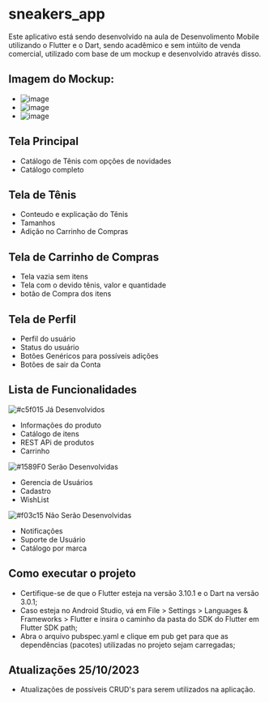 # sneakers_app

Este aplicativo está sendo desenvolvido na aula de Desenvolimento Mobile utilizando o Flutter e o Dart, sendo acadêmico e sem intúito de venda comercial, utilizado com base de um mockup e desenvolvido através disso.

 ## Imagem do Mockup:
- ![image](https://github.com/ezequielshell/FlutterApp/assets/104174080/1229145f-3fca-4372-ac55-426fdabddbe5)
- ![image](https://github.com/ezequielshell/FlutterApp/assets/104174080/d26a4740-6884-4700-bb28-f2c7e1bbfd03)
- ![image](https://github.com/ezequielshell/FlutterApp/assets/104174080/002d3cd3-fc6e-4b62-a39b-8b68fe257ea5)





## Tela Principal
- Catálogo de Tênis com opções de novidades
- Catálogo completo

## Tela de Tênis
- Conteudo e explicação do Tênis
- Tamanhos
- Adição no Carrinho de Compras

## Tela de Carrinho de Compras
- Tela vazia sem itens
- Tela com o devido tênis, valor e quantidade
- botão de Compra dos itens

## Tela de Perfil
- Perfil do usuário
- Status do usuário
- Botões Genéricos para possíveis adições
- Botões de sair da Conta

## Lista de Funcionalidades

![#c5f015](https://placehold.co/15x15/c5f015/c5f015.png) Já Desenvolvidos
- Informações do produto
- Catálogo de itens
- REST APi de produtos
- Carrinho
  
![#1589F0](https://placehold.co/15x15/1589F0/1589F0.png) Serão Desenvolvidas
-  Gerencia de Usuários
-  Cadastro
-  WishList

![#f03c15](https://placehold.co/15x15/f03c15/f03c15.png) Não Serão Desenvolvidas
- Notificações
- Suporte de Usuário
- Catálogo por marca

## Como executar o projeto
- Certifique-se de que o Flutter esteja na versão 3.10.1 e o Dart na versão 3.0.1;
- Caso esteja no Android Studio, vá em File > Settings > Languages & Frameworks > Flutter e insira o caminho da pasta do SDK do Flutter em Flutter SDK path;
- Abra o arquivo pubspec.yaml e clique em pub get para que as dependências (pacotes) utilizadas no projeto sejam carregadas;

## Atualizações 25/10/2023
- Atualizações de possíveis CRUD's para serem utilizados na aplicação.
